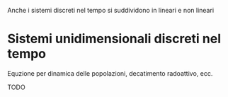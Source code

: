 Anche i sistemi discreti nel tempo si suddividono in lineari e non lineari

# Sistemi unidimensionali discreti nel tempo
Equzione per dinamica delle popolazioni, decatimento radoattivo, ecc.

TODO
